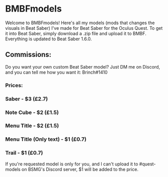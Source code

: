 # BMBFmodels
Welcome to BMBFmodels! Here's all my models (mods that changes the visuals in Beat Saber) I've made for Beat Saber for the Oculus Quest.
To get it into Beat Saber, simply download a .zip file and upload it to BMBF. Everything is updated to Beat Saber 1.6.0.

## Commissions:
Do you want your own custom Beat Saber model? Just DM me on Discord, and you can tell me how you want it: Brinch#1410

### Prices:

### Saber - $3 (£2.7)

### Note Cube - $2 (£1.5)

### Menu Title - $2 (£1.5)

### Menu Title (Only text) - $1 (£0.7)

### Trail - $1 (£0.7)

If you're requested model is only for you, and I can't upload it to #quest-models on BSMG's Discord server, $1 will be added to the price.
